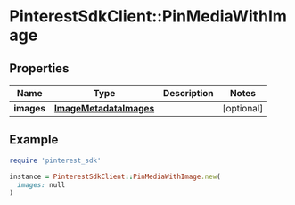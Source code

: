 # PinterestSdkClient::PinMediaWithImage

## Properties

| Name | Type | Description | Notes |
| ---- | ---- | ----------- | ----- |
| **images** | [**ImageMetadataImages**](ImageMetadataImages.md) |  | [optional] |

## Example

```ruby
require 'pinterest_sdk'

instance = PinterestSdkClient::PinMediaWithImage.new(
  images: null
)
```

